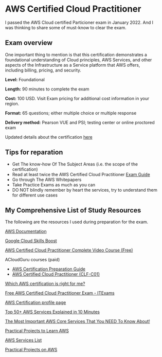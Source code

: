 # AWS Certified Cloud Practitioner

I passed the AWS Cloud certified Particioner exam in January 2022. And I was thinking to share some of must-know to clear the exam. 

## Exam overview

One important thing to mention is that this certification demonstrates a foundational understanding of Cloud principles, AWS Services, and other aspects of the Infrastructure as a Service platform that AWS offers, including billing, pricing, and security. 

**Level:** Foundational

**Length:** 90 minutes to complete the exam

**Cost:** 100 USD. Visit Exam pricing for additional cost information in your region.

**Format:** 65 questions; either multiple choice or multiple response

**Delivery method:** Pearson VUE and PSI; testing center or online proctored exam

Updated details about the certification [here](https://aws.amazon.com/certification/certified-cloud-practitioner/)


## Tips for reparation

- Get The know-how Of The Subject Areas (i.e. the scope of the certification)
- Read at least twice the AWS Certified Cloud Practitioner [Exam Guide](https://d1.awsstatic.com/training-and-certification/docs-cloud-practitioner/AWS-Certified-Cloud-Practitioner_Exam-Guide.pdf)
- Go through The AWS Whitepapers
- Take Practice Exams as much as you can
- DO NOT blindly remember by heart the services, try to understand them for different use cases



## My Comprehensive List of Study Resources

The following are the resources I used during  preparation for the exam. 

[AWS Documentation](https://docs.aws.amazon.com/index.html)

[Google Cloud Skills Boost](https://www.cloudskillsboost.google/catalog)

[AWS Certified Cloud Practitioner Complete Video Course (Free)](https://youtu.be/-FtcnssIpzQ)

ACloudGuru courses (paid)
- [AWS Certification Preparation Guide](https://acloud.guru/overview/aws-certification-preparation)
- [AWS Certified Cloud Practitioner (CLF-C01)](https://acloud.guru/overview/aws--certified-cloud-practitioner)

[Which AWS certification is right for me?](https://acloudguru.com/blog/engineering/which-aws-certification-should-i-take)

[Free AWS Certified Cloud Practitioner Exam - ITExams](https://www.itexams.com/info/AWS%20Certified%20Cloud%20Practitioner)

[AWS Certification profile page](https://www.aws.training/Certification)

[Top 50+ AWS Services Explained in 10 Minutes](https://youtu.be/JIbIYCM48to)

[The Most Important AWS Core Services That You NEED To Know About!](https://youtu.be/B08iQQhXG1Y)

[Practical Projects to Learn AWS](https://youtu.be/06VgLTqNvU8)

[AWS Services List](https://www.hava.io/blog/aws-services-list)

[Practical Projects on AWS](https://youtube.com/playlist?list=PL9nWRykSBSFgWDlD9t6Q8umECQPFOXP9b)